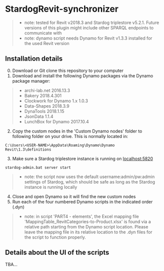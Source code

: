 # StardogRevit-synchronizer

>* note: tested for Revit v2018.3 and Stardog triplestore v5.2.1. Future versions of this plugin might include other SPARQL endpoints to communicate with
>* note: dynamo script needs Dynamo for Revit v1.3.3 installed for the used Revit version

## Installation details
0) Download or Git clone this repository to your computer
1) Download and install the following Dynamo packages via the Dynamo package manager:
>- archi-lab.net				2016.13.3
>- Bakery					2018.4.301
>- Clockwork for Dynamo 1.x	1.0.3
>- Data-Shapes				2018.3.9
>- DynaTools					2018.1.15
>- JsonData					1.1.4
>- LunchBox for Dynamo		2017.10.4
2) Copy the custom nodes in the 'Custom Dynamo nodes' folder to following folder on your drive. This is normally located in: 

`C:\Users\<USER-NAME>\AppData\Roaming\Dynamo\Dynamo Revit\1.3\definitions`

3) Make sure a Stardog triplestore instance is running on [localhost:5820]()

`stardog-admin.bat server start`

>* note: the script now uses the default username:admin/pw:admin settings of Stardog, which should be safe as long as the Stardog instance is running locally
4) Close and open Dynamo so it will find the new custom nodes
5) Run each of the four numbered Dynamo scripts in the indicated order (.dyn)
>* note: in script 'PART4 - elements', the Excel mapping file 'MappingTable_RevitCategories-to-Product.xlsx' is found via a relative path starting from the Dynamo script location. Please leave the mapping file in its relative location to the .dyn files for the script to function properly. 

## Details about the UI of the scripts
TBA...
